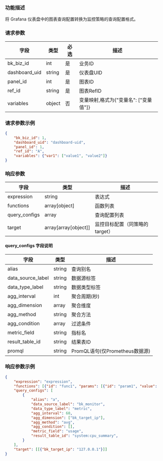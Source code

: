 ### 功能描述

将 Grafana 仪表盘中的图表查询配置转换为监控策略的查询配置格式。

### 请求参数

| 字段 | 类型 | 必选 | 描述 |
|------|------|------|------|
| bk_biz_id | int | 是 | 业务ID |
| dashboard_uid | string | 是 | 仪表盘UID |
| panel_id | int | 是 | 图表ID |
| ref_id | string | 是 | 图表RefID |
| variables | object | 否 | 变量映射,格式为{"变量名": ["变量值"]} |

### 请求参数示例
```json
{
    "bk_biz_id": 1,
    "dashboard_uid": "dashboard-uid",
    "panel_id": 1,
    "ref_id": "A",
    "variables": {"var1": ["value1", "value2"]}
}
```

### 响应参数

| 字段 | 类型 | 描述 |
|------|------|------|
| expression | string | 表达式 |
| functions | array[object] | 函数列表 |
| query_configs | array | 查询配置列表 |
| target | array[array[object]] | 监控目标配置（同策略的target） |

#### query_configs 字段说明

| 字段 | 类型 | 描述 |
|------|------|------|
| alias | string | 查询别名 |
| data_source_label | string | 数据源标签 |
| data_type_label | string | 数据类型标签 |
| agg_interval | int | 聚合周期(秒) |
| agg_dimension | array | 聚合维度 |
| agg_method | string | 聚合方法 |
| agg_condition | array | 过滤条件 |
| metric_field | string | 指标名 |
| result_table_id | string | 结果表ID |
| promql | string | PromQL语句(仅Prometheus数据源) |

### 响应参数示例
```json
{
    "expression": "expression",
    "functions": [{"id": "func1", "params": [{"id": "param1", "value": "value1"}]}],
    "query_configs": [
        {
            "alias": "a",
            "data_source_label": "bk_monitor",
            "data_type_label": "metric",
            "agg_interval": 60,
            "agg_dimension": ["bk_target_ip"],
            "agg_method": "avg",
            "agg_condition": [],
            "metric_field": "usage",
            "result_table_id": "system:cpu_summary",
        }
    ],
    "target": [[{"bk_target_ip": "127.0.0.1"}]]
}
```
